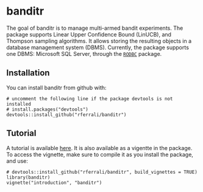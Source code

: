 # banditr

The goal of banditr is to manage multi-armed bandit experiments. The package supports Linear Upper Confidence Bound (LinUCB), and Thompson sampling algorithms. It allows storing the resulting objects in a database management system (DBMS). Currently, the package supports one DBMS: Microsoft SQL Server, through the [`RODBC`](https://cran.r-project.org/web/packages/RODBC/index.html) package.

## Installation

You can install banditr from github with:

```{r gh-installation, eval = FALSE}
# uncomment the following line if the package devtools is not installed
# install.packages("devtools")
devtools::install_github("rferrali/banditr")
```

## Tutorial

A tutorial is available [here](http://rferrali.github.io/banditr). It is also available as a vigentte in the package. To access the vignette, make sure to compile it as you install the package, and use: 

```{r example, eval = FALSE}
# devtools::install_github("rferrali/banditr", build_vignettes = TRUE)
library(banditr)
vignette("introduction", "banditr")
```
